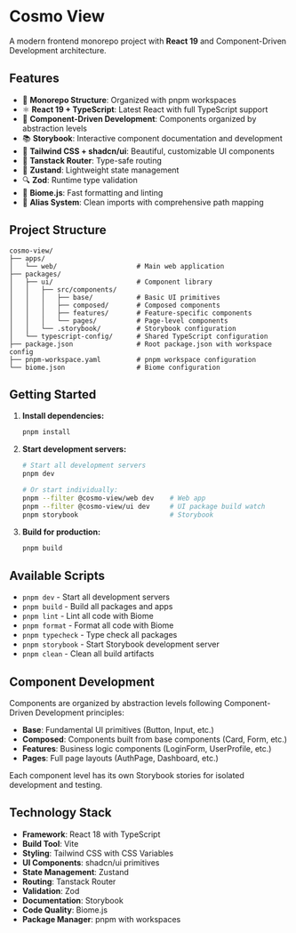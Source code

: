 # Cosmo View

A modern frontend monorepo project with **React 19** and Component-Driven Development architecture.

## Features

-   🧩 **Monorepo Structure**: Organized with pnpm workspaces
-   ⚛️ **React 19 + TypeScript**: Latest React with full TypeScript support
-   🎨 **Component-Driven Development**: Components organized by abstraction levels
-   📚 **Storybook**: Interactive component documentation and development
-   🎯 **Tailwind CSS + shadcn/ui**: Beautiful, customizable UI components
-   🚀 **Tanstack Router**: Type-safe routing
-   🐻 **Zustand**: Lightweight state management
-   🔍 **Zod**: Runtime type validation
-   🧹 **Biome.js**: Fast formatting and linting
-   🔗 **Alias System**: Clean imports with comprehensive path mapping

## Project Structure

```
cosmo-view/
├── apps/
│   └── web/                    # Main web application
├── packages/
│   ├── ui/                     # Component library
│   │   ├── src/components/
│   │   │   ├── base/           # Basic UI primitives
│   │   │   ├── composed/       # Composed components
│   │   │   ├── features/       # Feature-specific components
│   │   │   └── pages/          # Page-level components
│   │   └── .storybook/         # Storybook configuration
│   └── typescript-config/      # Shared TypeScript configuration
├── package.json                # Root package.json with workspace config
├── pnpm-workspace.yaml         # pnpm workspace configuration
└── biome.json                  # Biome configuration
```

## Getting Started

1. **Install dependencies:**

    ```bash
    pnpm install
    ```

2. **Start development servers:**

    ```bash
    # Start all development servers
    pnpm dev

    # Or start individually:
    pnpm --filter @cosmo-view/web dev    # Web app
    pnpm --filter @cosmo-view/ui dev     # UI package build watch
    pnpm storybook                       # Storybook
    ```

3. **Build for production:**
    ```bash
    pnpm build
    ```

## Available Scripts

-   `pnpm dev` - Start all development servers
-   `pnpm build` - Build all packages and apps
-   `pnpm lint` - Lint all code with Biome
-   `pnpm format` - Format all code with Biome
-   `pnpm typecheck` - Type check all packages
-   `pnpm storybook` - Start Storybook development server
-   `pnpm clean` - Clean all build artifacts

## Component Development

Components are organized by abstraction levels following Component-Driven Development principles:

-   **Base**: Fundamental UI primitives (Button, Input, etc.)
-   **Composed**: Components built from base components (Card, Form, etc.)
-   **Features**: Business logic components (LoginForm, UserProfile, etc.)
-   **Pages**: Full page layouts (AuthPage, Dashboard, etc.)

Each component level has its own Storybook stories for isolated development and testing.

## Technology Stack

-   **Framework**: React 18 with TypeScript
-   **Build Tool**: Vite
-   **Styling**: Tailwind CSS with CSS Variables
-   **UI Components**: shadcn/ui primitives
-   **State Management**: Zustand
-   **Routing**: Tanstack Router
-   **Validation**: Zod
-   **Documentation**: Storybook
-   **Code Quality**: Biome.js
-   **Package Manager**: pnpm with workspaces

